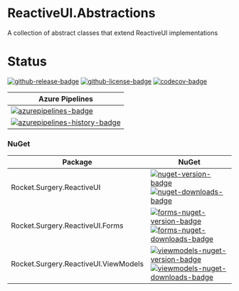 # ReactiveUI.Abstractions
A collection of abstract classes that extend ReactiveUI implementations

# Status
<!-- badges -->
[![github-release-badge]][github-release]
[![github-license-badge]][github-license]
[![codecov-badge]][codecov]
<!-- badges -->


<!-- history badges -->
| Azure Pipelines |
| --------------- |
| [![azurepipelines-badge]][azurepipelines] |
| [![azurepipelines-history-badge]][azurepipelines-history] |
<!-- history badges -->

### NuGet

<!-- nuget packages -->
| Package | NuGet |
| ------- | ----- |
| Rocket.Surgery.ReactiveUI | [![nuget-version-badge]![nuget-downloads-badge]][nuget] |
| Rocket.Surgery.ReactiveUI.Forms | [![forms-nuget-version-badge]![forms-nuget-downloads-badge]][forms-nuget] |
| Rocket.Surgery.ReactiveUI.ViewModels | [![viewmodels-nuget-version-badge]![viewmodels-nuget-downloads-badge]][viewmodels-nuget] |
<!-- nuget packages -->

<!-- generated references -->
[github-release]: https://github.com/RocketSurgeonsGuild/ReactiveUI.Abstractions/releases/latest
[github-release-badge]: https://img.shields.io/github/release/RocketSurgeonsGuild/ReactiveUI.Abstractions.svg?logo=github&style=flat "Latest Release"
[github-license]: https://github.com/RocketSurgeonsGuild/ReactiveUI.Abstractions/blob/master/LICENSE
[github-license-badge]: https://img.shields.io/github/license/RocketSurgeonsGuild/ReactiveUI.Abstractions.svg?style=flat "License"
[codecov]: https://codecov.io/gh/RocketSurgeonsGuild/ReactiveUI.Abstractions
[codecov-badge]: https://img.shields.io/codecov/c/github/RocketSurgeonsGuild/ReactiveUI.Abstractions.svg?color=E03997&label=codecov&logo=codecov&logoColor=E03997&style=flat "Code Coverage"

[azurepipelines]: https://dev.azure.com/RocketSurgeonsGuild/Libraries/_apis/build/status/RSG.ReactiveUI.Abstractions?branchName=master
[azurepipelines-badge]: https://img.shields.io/azure-devops/build/RocketSurgeonsGuild/Libraries/27.svg?color=98C6FF&label=azure%20pipelines&logo=azuredevops&logoColor=98C6FF&style=flat "Azure Pipelines Status"
[azurepipelines-history]: https://dev.azure.com/RocketSurgeonsGuild/Libraries/_build/latest?definitionId=27&branchName=master
[azurepipelines-history-badge]: https://buildstats.info/azurepipelines/chart/RocketSurgeonsGuild/Libraries/27?includeBuildsFromPullRequest=false "Azure Pipelines History"

[nuget]: https://www.nuget.org/packages/Rocket.Surgery.ReactiveUI/
[nuget-version-badge]: https://img.shields.io/nuget/v/Rocket.Surgery.ReactiveUI.svg?color=004880&logo=nuget&style=flat-square "NuGet Version"
[nuget-downloads-badge]: https://img.shields.io/nuget/dt/Rocket.Surgery.ReactiveUI.svg?color=004880&logo=nuget&style=flat-square "NuGet Downloads"

[forms-nuget]: https://www.nuget.org/packages/Rocket.Surgery.ReactiveUI.Forms/
[forms-nuget-version-badge]: https://img.shields.io/nuget/v/Rocket.Surgery.ReactiveUI.Forms.svg?color=004880&logo=nuget&style=flat-square "NuGet Version"
[forms-nuget-downloads-badge]: https://img.shields.io/nuget/dt/Rocket.Surgery.ReactiveUI.Forms.svg?color=004880&logo=nuget&style=flat-square "NuGet Downloads"

[viewmodels-nuget]: https://www.nuget.org/packages/Rocket.Surgery.ReactiveUI.ViewModels/
[viewmodels-nuget-version-badge]: https://img.shields.io/nuget/v/Rocket.Surgery.ReactiveUI.ViewModels.svg?color=004880&logo=nuget&style=flat-square "NuGet Version"
[viewmodels-nuget-downloads-badge]: https://img.shields.io/nuget/dt/Rocket.Surgery.ReactiveUI.ViewModels.svg?color=004880&logo=nuget&style=flat-square "NuGet Downloads"
<!-- generated references -->
